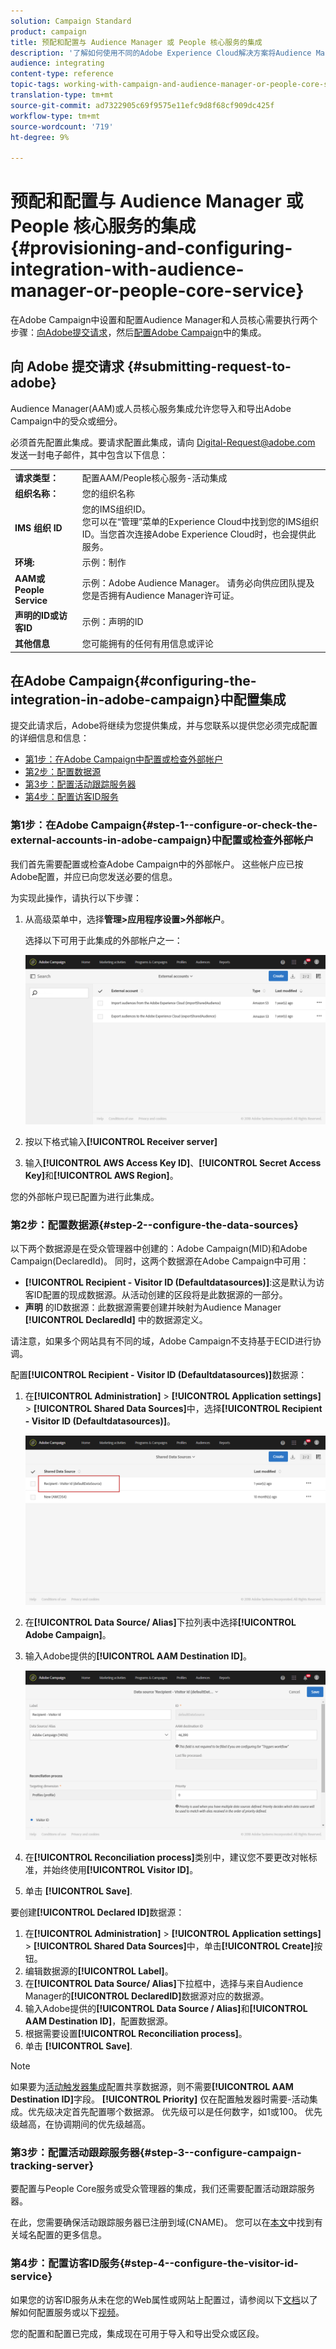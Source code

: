 ```yaml
---
solution: Campaign Standard
product: campaign
title: 预配和配置与 Audience Manager 或 People 核心服务的集成
description: '了解如何使用不同的Adobe Experience Cloud解决方案将Audience Manager/人员核心服务集成配置为开始共享受众或细分。 '
audience: integrating
content-type: reference
topic-tags: working-with-campaign-and-audience-manager-or-people-core-service
translation-type: tm+mt
source-git-commit: ad7322905c69f9575e11efc9d8f68cf909dc425f
workflow-type: tm+mt
source-wordcount: '719'
ht-degree: 9%

---
```



# 预配和配置与 Audience Manager 或 People 核心服务的集成{#provisioning-and-configuring-integration-with-audience-manager-or-people-core-service}

在Adobe Campaign中设置和配置Audience Manager和人员核心需要执行两个步骤：[向Adobe提交请求](#submitting-request-to-adobe)，然后[配置Adobe Campaign](#configuring-the-integration-in-adobe-campaign)中的集成。

## 向 Adobe 提交请求 {#submitting-request-to-adobe}

Audience Manager(AAM)或人员核心服务集成允许您导入和导出Adobe Campaign中的受众或细分。

必须首先配置此集成。要请求配置此集成，请向 [Digital-Request@adobe.com](mailto:Digital-Request@adobe.com) 发送一封电子邮件，其中包含以下信息：

<table> 
 <tbody> 
  <tr> 
   <td> <strong>请求类型：</strong><br /> </td> 
   <td> 配置AAM/People核心服务-活动集成 </td> 
  </tr> 
  <tr> 
   <td> <strong>组织名称：</strong><br /> </td> 
   <td> 您的组织名称 </td> 
  </tr> 
  <tr> 
   <td> <strong>IMS 组织 ID</strong><br /> </td> 
   <td> 您的IMS组织ID。 <br> 您可以在“管理”菜单的Experience Cloud中找到您的IMS组织ID。当您首次连接Adobe Experience Cloud时，也会提供此服务。 </td> 
  </tr> 
  <tr> 
   <td> <strong>环境:</strong><br /> </td> 
   <td> 示例：制作 </td> 
  </tr> 
  <tr> 
   <td> <strong>AAM或People Service</strong><br /> </td> 
   <td> 示例：Adobe Audience Manager。 请务必向供应团队提及您是否拥有Audience Manager许可证。</td> 
  </tr> 
  <tr> 
   <td> <strong>声明的ID或访客ID</strong><br /> </td> 
   <td> 示例：声明的ID </td> 
  </tr> 
  <tr> 
   <td> <strong>其他信息</strong><br /> </td> 
   <td> 您可能拥有的任何有用信息或评论 </td> 
  </tr> 
 </tbody> 
</table>

## 在Adobe Campaign{#configuring-the-integration-in-adobe-campaign}中配置集成

提交此请求后，Adobe将继续为您提供集成，并与您联系以提供您必须完成配置的详细信息和信息：

* [第1步：在Adobe Campaign中配置或检查外部帐户](#step-1--configure-or-check-the-external-accounts-in-adobe-campaign)
* [第2步：配置数据源](#step-2--configure-the-data-sources)
* [第3步：配置活动跟踪服务器](#step-3--configure-campaign-tracking-server)
* [第4步：配置访客ID服务](#step-4--configure-the-visitor-id-service)

### 第1步：在Adobe Campaign{#step-1--configure-or-check-the-external-accounts-in-adobe-campaign}中配置或检查外部帐户

我们首先需要配置或检查Adobe Campaign中的外部帐户。 这些帐户应已按Adobe配置，并应已向您发送必要的信息。

为实现此操作，请执行以下步骤：

1. 从高级菜单中，选择&#x200B;**管理>应用程序设置>外部帐户**。

   选择以下可用于此集成的外部帐户之一：

   ![](assets/integration_aam_1.png)

1. 按以下格式输入&#x200B;**[!UICONTROL Receiver server]**
1. 输入&#x200B;**[!UICONTROL AWS Access Key ID]**、**[!UICONTROL Secret Access Key]**&#x200B;和&#x200B;**[!UICONTROL AWS Region]**。

您的外部帐户现已配置为进行此集成。

### 第2步：配置数据源{#step-2--configure-the-data-sources}

以下两个数据源是在受众管理器中创建的：Adobe Campaign(MID)和Adobe Campaign(DeclaredId)。 同时，这两个数据源在Adobe Campaign中可用：

* **[!UICONTROL Recipient - Visitor ID (Defaultdatasources)]**:这是默认为访客ID配置的现成数据源。从活动创建的区段将是此数据源的一部分。
* **声明** 的ID数据源：此数据源需要创建并映射为Audience Manager **[!UICONTROL DeclaredId]** 中的数据源定义。

请注意，如果多个网站具有不同的域，Adobe Campaign不支持基于ECID进行协调。

配置&#x200B;**[!UICONTROL Recipient - Visitor ID (Defaultdatasources)]**&#x200B;数据源：

1. 在&#x200B;**[!UICONTROL Administration]** > **[!UICONTROL Application settings]** > **[!UICONTROL Shared Data Sources]**&#x200B;中，选择&#x200B;**[!UICONTROL Recipient - Visitor ID (Defaultdatasources)]**。

   ![](assets/integration_aam_2.png)

1. 在&#x200B;**[!UICONTROL Data Source/ Alias]**&#x200B;下拉列表中选择&#x200B;**[!UICONTROL Adobe Campaign]**。
1. 输入Adobe提供的&#x200B;**[!UICONTROL AAM Destination ID]**。

   ![](assets/integration_aam_3.png)

1. 在&#x200B;**[!UICONTROL Reconciliation process]**&#x200B;类别中，建议您不要更改对帐标准，并始终使用&#x200B;**[!UICONTROL Visitor ID]**。
1. 单击 **[!UICONTROL Save]**.

要创建&#x200B;**[!UICONTROL Declared ID]**&#x200B;数据源：

1. 在&#x200B;**[!UICONTROL Administration]** > **[!UICONTROL Application settings]** > **[!UICONTROL Shared Data Sources]**&#x200B;中，单击&#x200B;**[!UICONTROL Create]**&#x200B;按钮。
1. 编辑数据源的&#x200B;**[!UICONTROL Label]**。
1. 在&#x200B;**[!UICONTROL Data Source/ Alias]**&#x200B;下拉框中，选择与来自Audience Manager的&#x200B;**[!UICONTROL DeclaredID]**&#x200B;数据源对应的数据源。
1. 输入Adobe提供的&#x200B;**[!UICONTROL Data Source / Alias]**&#x200B;和&#x200B;**[!UICONTROL AAM Destination ID]**，配置数据源。
1. 根据需要设置&#x200B;**[!UICONTROL Reconciliation process]**。
1. 单击 **[!UICONTROL Save]**.

>[!NOTE]
>
>如果要为[活动触发器集成](../../integrating/using/configuring-triggers-in-experience-cloud.md)配置共享数据源，则不需要&#x200B;**[!UICONTROL AAM Destination ID]**&#x200B;字段。 **[!UICONTROL Priority]** 仅在配置触发器时需要-活动集成。优先级决定首先配置哪个数据源。 优先级可以是任何数字，如1或100。 优先级越高，在协调期间的优先级越高。

### 第3步：配置活动跟踪服务器{#step-3--configure-campaign-tracking-server}

要配置与People Core服务或受众管理器的集成，我们还需要配置活动跟踪服务器。

在此，您需要确保活动跟踪服务器已注册到域(CNAME)。 您可以在[本文](https://helpx.adobe.com/cn/campaign/kb/domain-name-delegation.html)中找到有关域名配置的更多信息。

### 第4步：配置访客ID服务{#step-4--configure-the-visitor-id-service}

如果您的访客ID服务从未在您的Web属性或网站上配置过，请参阅以下[文档](https://docs.adobe.com/content/help/en/id-service/using/implementation/setup-aam-analytics.html)以了解如何配置服务或以下[视频](https://helpx.adobe.com/cn/marketing-cloud/how-to/email-marketing.html#step-two)。

您的配置和配置已完成，集成现在可用于导入和导出受众或区段。
